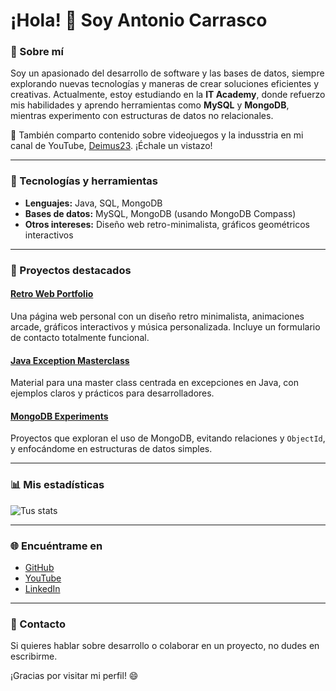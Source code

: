 
# ¡Hola! 👋 Soy Antonio Carrasco

### 🚀 Sobre mí
Soy un apasionado del desarrollo de software y las bases de datos, siempre explorando nuevas tecnologías y maneras de crear soluciones eficientes y creativas. Actualmente, estoy estudiando en la **IT Academy**, donde refuerzo mis habilidades y aprendo herramientas como **MySQL** y **MongoDB**, mientras experimento con estructuras de datos no relacionales.

🎥 También comparto contenido sobre videojuegos y la indusstria en mi canal de YouTube, [Deimus23](https://www.youtube.com/@Deimus23). ¡Échale un vistazo!

---

### 🔧 Tecnologías y herramientas

- **Lenguajes:** Java, SQL, MongoDB
- **Bases de datos:** MySQL, MongoDB (usando MongoDB Compass)
- **Otros intereses:** Diseño web retro-minimalista, gráficos geométricos interactivos

---

### 🌟 Proyectos destacados

#### [Retro Web Portfolio](https://github.com/Deimus_23/retro-web-portfolio)
Una página web personal con un diseño retro minimalista, animaciones arcade, gráficos interactivos y música personalizada. Incluye un formulario de contacto totalmente funcional.

#### [Java Exception Masterclass](https://github.com/Deimus_23/java-exceptions-masterclass)
Material para una master class centrada en excepciones en Java, con ejemplos claros y prácticos para desarrolladores.

#### [MongoDB Experiments](https://github.com/Deimus_23/mongodb-experiments)
Proyectos que exploran el uso de MongoDB, evitando relaciones y `ObjectId`, y enfocándome en estructuras de datos simples.

---

### 📊 Mis estadísticas

![Tus stats](https://github-readme-stats.vercel.app/api?username=Deimus_23&show_icons=true&theme=radical)

---

### 🌐 Encuéntrame en

- [GitHub](https://github.com/Deimus_23)
- [YouTube](https://www.youtube.com/@Deimus23)
- [LinkedIn](https://www.linkedin.com/in/antonio-carrasco/)

---

### 📩 Contacto
Si quieres hablar sobre desarrollo o colaborar en un proyecto, no dudes en escribirme.

¡Gracias por visitar mi perfil! 😄

